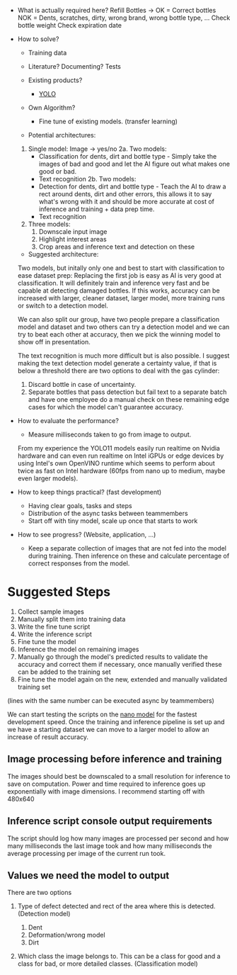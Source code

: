 - What is actually required here?
    Refill Bottles -> OK = Correct bottles
                     NOK = Dents, scratches, dirty, wrong brand, wrong bottle type, ... 
        Check bottle weight
        Check expiration date

- How to solve?
    
    - Training data

    - Literature?
        Documenting? 
        Tests
        
    - Existing products?
        - [YOLO](https://docs.ultralytics.com/models/yolo11/)
        
    - Own Algorithm?
        - Fine tune of existing models. (transfer learning)


    - Potential architectures:
    
    1. Single model: Image -> yes/no
    2a. Two models:
        - Classification for dents, dirt and bottle type - Simply take the images of bad and good and let the AI figure out what makes one good or bad.
        - Text recognition
    2b. Two models:
        - Detection for dents, dirt and bottle type - Teach the AI to draw a rect around dents, dirt and other errors, this allows it to say what's wrong with it and should be more accurate at cost of inference and training + data prep time.
        - Text recognition
    3. Three models:
        1. Downscale input image
        2. Highlight interest areas
        3. Crop areas and inference text and detection on these
    
    - Suggested architecture:

    Two models, but initally only one and best to start with classification to ease dataset prep:
    Replacing the first job is easy as AI is very good at classification. It will definitely train and inference very fast and be capable at detecting damaged bottles.
    If this works, accuracy can be increased with larger, cleaner dataset, larger model, more training runs or switch to a detection model.

    We can also split our group, have two people prepare a classification model and dataset and two others can try a detection model and we can try to beat each other at accuracy, then we pick the winning model to show off in presentation.

    The text recognition is much more difficult but is also possible. I suggest making the text detection model generate a certainty value, if that is below a threshold there are two options to deal with the gas cylinder:
    1. Discard bottle in case of uncertainty.
    2. Separate bottles that pass detection but fail text to a separate batch and have one employee do a manual check on these remaining edge cases for which the model can't guarantee accuracy.



- How to evaluate the performance?
    - Measure milliseconds taken to go from image to output.

    From my experience the YOLO11 models easily run realtime on Nvidia hardware and can even run realtime on Intel iGPUs or edge devices by using Intel's own OpenVINO runtime which seems to perform about twice as fast on Intel hardware (60fps from nano up to medium, maybe even larger models).


- How to keep things practical? (fast development)
    - Having clear goals, tasks and steps
    - Distribution of the async tasks between teammembers
    - Start off with tiny model, scale up once that starts to work


- How to see progress? (Website, application, ...)
    - Keep a separate collection of images that are not fed into the model during training. Then inference on these and calculate percentage of correct responses from the model.


# Suggested Steps

1. Collect sample images
2. Manually split them into training data
2. Write the fine tune script
2. Write the inference script
3. Fine tune the model
4. Inference the model on remaining images
5. Manually go through the model's predicted results to validate the accuracy and correct them if necessary, once manually verified these can be added to the training set
6. Fine tune the model again on the new, extended and manually validated training set

(lines with the same number can be executed async by teammembers)

We can start testing the scripts on the [nano model](https://github.com/ultralytics/assets/releases/download/v8.3.0/yolo11n-cls.pt) for the fastest development speed. Once the training and inference pipeline is set up and we have a starting dataset we can move to a larger model to allow an increase of result accuracy.

## Image processing before inference and training

The images should best be downscaled to a small resolution for inference to save on computation. Power and time required to inference goes up exponentially with image dimensions.
I recommend starting off with 480x640

## Inference script console output requirements

The script should log how many images are processed per second and how many milliseconds the last image took and how many milliseconds the average processing per image of the current run took.

## Values we need the model to output

There are two options

1. Type of defect detected and rect of the area where this is detected. (Detection model)
    1. Dent
    2. Deformation/wrong model
    3. Dirt

2. Which class the image belongs to. This can be a class for good and a class for bad, or more detailed classes. (Classification model)

